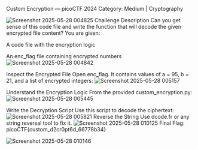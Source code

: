 Custom Encryption — picoCTF 2024
Category: Medium | Cryptography

![Screenshot 2025-05-28 004825](https://github.com/user-attachments/assets/2607b49a-3283-4b5e-9f6e-38b2e33a5411)
Challenge Description
Can you get sense of this code file and write the function that will decode the given encrypted file content?
You are given:

A code file with the encryption logic

An enc_flag file containing encrypted numbers
![Screenshot 2025-05-28 004842](https://github.com/user-attachments/assets/abd95ab2-b5b4-41ab-a215-a81e7cf745dc)

 Inspect the Encrypted File
Open enc_flag.
It contains values of a = 95, b = 21, and a list of encrypted integers:
![Screenshot 2025-05-28 005157](https://github.com/user-attachments/assets/2fe19033-1e7f-456b-99d8-a303435b4c6d)


Understand the Encryption Logic
From the provided custom_encryption.py:
![Screenshot 2025-05-28 005445](https://github.com/user-attachments/assets/b2b1b395-450b-486f-8cdd-54cf06d4ec06)

Write the Decryption Script
Use this script to decode the ciphertext:
![Screenshot 2025-05-28 005821](https://github.com/user-attachments/assets/81e2d097-22be-41cf-b2df-7498edd38c4c)
Reverse the String
Use dcode.fr or any string reversal tool to fix it.
![Screenshot 2025-05-28 010125](https://github.com/user-attachments/assets/3f9b3bde-9001-4986-89e9-7aa712ee5b76)
Final Flag:
picoCTF{custom_d2cr0pt6d_66778b34}

![Screenshot 2025-05-28 010146](https://github.com/user-attachments/assets/29eb8a90-6fb4-4d75-a1d7-6a3880988d04)
